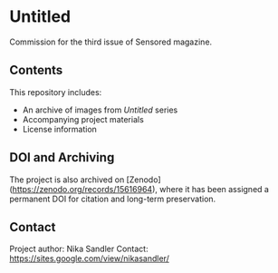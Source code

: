 # **Untitled**
Commission for the third issue of Sensored magazine.
## Contents
This repository includes:
- An archive of images from *Untitled* series
- Accompanying project materials
- License information
## DOI and Archiving
The project is also archived on [Zenodo] (https://zenodo.org/records/15616964), where it has been assigned a permanent DOI for citation and long-term preservation.
## Contact
Project author: Nika Sandler
Contact: https://sites.google.com/view/nikasandler/
